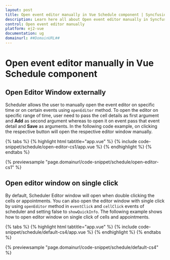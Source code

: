```yaml
---
layout: post
title: Open event editor manually in Vue Schedule component | Syncfusion
description: Learn here all about Open event editor manually in Syncfusion Vue Schedule component of Syncfusion Essential JS 2 and more.
control: Open event editor manually 
platform: ej2-vue
documentation: ug
domainurl: ##DomainURL##
---
```


# Open event editor manually in Vue Schedule component

## Open Editor Window externally

Scheduler allows the user to manually open the event editor on specific time or on certain events using `openEditor` method. To open the editor on specific range of time, user need to pass the cell details as first argument and **Add** as second argument whereas to open it on event pass that event detail and **Save** as arguments. In the following code example, on clicking the respective button will open the respective editor window manually.

{% tabs %}
{% highlight html tabtitle="app.vue" %}
{% include code-snippet/schedule/open-editor-cs1/app.vue %}
{% endhighlight %}
{% endtabs %}
        
{% previewsample "page.domainurl/code-snippet/schedule/open-editor-cs1" %}

## Open editor window on single click

By default, Scheduler Editor window will open when double clicking the cells or appointments. You can also open the editor window with single click by using `openEditor` method in `eventClick` and `cellClick` events of scheduler and setting false to `showQuickInfo`. The following example shows how to open editor window on single click of cells and appointments.

{% tabs %}
{% highlight html tabtitle="app.vue" %}
{% include code-snippet/schedule/default-cs4/app.vue %}
{% endhighlight %}
{% endtabs %}
        
{% previewsample "page.domainurl/code-snippet/schedule/default-cs4" %}
